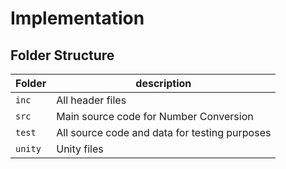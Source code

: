 # Implementation
## Folder Structure
Folder        | description
--------------| ----------------------------------------------
`inc`         | All header files
`src`         | Main source code for Number Conversion
`test`        | All source code and data for testing purposes
`unity`       | Unity files
